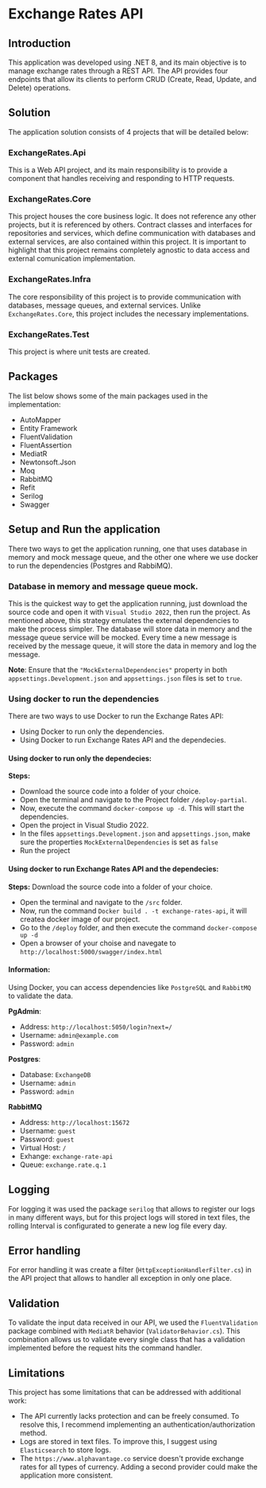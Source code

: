 # Exchange Rates API

## Introduction

This application was developed using .NET 8, and its main objective is to manage exchange rates through a REST API. The API provides four endpoints that allow its clients to perform CRUD (Create, Read, Update, and Delete) operations.

## Solution

The application solution consists of 4 projects that will be detailed below:

### ExchangeRates.Api

This is a Web API project, and its main responsibility is to provide a component that handles receiving and responding to HTTP requests.

### ExchangeRates.Core

This project houses the core business logic. It does not reference any other projects, but it is referenced by others. Contract classes and interfaces for 
repositories and services, which define communication with databases and external services, are also contained within this project. 
It is important to highlight that this project remains completely agnostic to data access and external comunication implementation.

### ExchangeRates.Infra

The core responsibility of this project is to provide communication with databases, message queues, and external services. Unlike `ExchangeRates.Core`, this project includes the necessary implementations.

### ExchangeRates.Test

This project is where unit tests are created.

## Packages

The list below shows some of the main packages used in the implementation:
- AutoMapper
- Entity Framework
- FluentValidation
- FluentAssertion
- MediatR
- Newtonsoft.Json
- Moq
- RabbitMQ
- Refit
- Serilog
- Swagger
## Setup and Run the application

There two ways to get the application running, one that uses database in memory and mock message queue, and the other one where we use docker to run the dependencies (Postgres and RabbiMQ).

### Database in memory and message queue mock.

This is the quickest way to get the application running, just download the source code and open it with `Visual Studio 2022`, then run the project. As mentioned above, this strategy emulates 
the external dependencies to make the process simpler. The database will store data in memory and the message queue service will be mocked. Every time a new message is received by the message
queue, it will store the data in memory and log the message.

**Note**: Ensure that the `"MockExternalDependencies"` property in both `appsettings.Development.json` and `appsettings.json` files is set to `true`.

### Using docker to run the dependencies

There are two ways to use Docker to run the Exchange Rates API:
- Using Docker to run only the dependencies.
- Using Docker to run Exchange Rates API and the dependecies.

#### Using docker to run only the dependecies:
**Steps:**
- Download the source code into a folder of your choice.
- Open the terminal and navigate to the Project folder `/deploy-partial`.
- Now, execute the command `docker-compose up -d`. This will start the dependencies.
- Open the project in Visual Studio 2022.
- In the files `appsettings.Development.json` and `appsettings.json`, make sure the properties `MockExternalDependencies` is set as `false`
- Run the project

#### Using docker to run Exchange Rates API and the dependecies:
**Steps:**
 Download the source code into a folder of your choice.
- Open the terminal and navigate to the  `/src` folder.
- Now, run the command `Docker build . -t exchange-rates-api`, it will createa docker image of our project.
- Go to the `/deploy` folder, and then execute the command `docker-compose up -d`
- Open a browser of your choise and navegate to `http://localhost:5000/swagger/index.html`

#### Information:
Using Docker, you can access dependencies like `PostgreSQL` and `RabbitMQ` to validate the data.

**PgAdmin**: 
- Address: `http://localhost:5050/login?next=/`
- Username: `admin@example.com`
- Password: `admin`

**Postgres**:
- Database: `ExchangeDB`
- Username: `admin`
- Password: `admin`

**RabbitMQ**
- Address: `http://localhost:15672`
- Username: `guest`
- Password: `guest`
- Virtual Host: `/`
- Exhange: `exchange-rate-api`
- Queue: `exchange.rate.q.1`

## Logging

For logging it was used the package `serilog` that allows to register our logs in many different ways, but for this project 
logs will stored in text files, the rolling Interval is configurated to generate a new log file every day.

## Error handling

For error handling it was create a filter (`HttpExceptionHandlerFilter.cs`) in the API project that allows to
handler all exception in only one place.

## Validation

To validate the input data received in our API, we used the `FluentValidation` package combined with `MediatR` behavior (`ValidatorBehavior.cs`). 
This combination allows us to validate every single class that has a validation implemented before the request hits the command handler.   

## Limitations

This project has some limitations that can be addressed with additional work:

- The API currently lacks protection and can be freely consumed. To resolve this, I recommend implementing an authentication/authorization method.
- Logs are stored in text files. To improve this, I suggest using `Elasticsearch` to store logs.
- The `https://www.alphavantage.co` service doesn't provide exchange rates for all types of currency. Adding a second provider could make the application more consistent.
